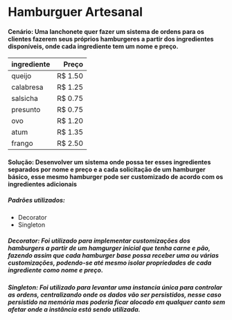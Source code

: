 # Hamburguer Artesanal

#### Cenário: Uma lanchonete quer fazer um sistema de ordens para os clientes fazerem seus próprios hamburgeres a partir dos ingredientes disponíveis, onde cada ingrediente tem um nome e preço.


| ingrediente  |  Preço |
|----------|------:|
| queijo | R$ 1.50 |
| calabresa |   R$ 1.25 |
| salsicha |    R$ 0.75 |
| presunto |    R$ 0.75 |
| ovo |    R$ 1.20 |
| atum |    R$ 1.35 |
| frango |    R$ 2.50 |



#### Solução: Desenvolver um sistema onde possa ter esses ingredientes separados por nome e preço e a cada solicitação de um hamburger básico, esse mesmo hamburger pode ser customizado de acordo com os ingredientes adicionais

##### Padrões utilizados:
- Decorator
- Singleton


##### Decorator: Foi utilizado para implementar customizações dos hamburgers a partir de um hamgurger inicial que tenha carne e pão, fazendo assim que cada hamburger base possa receber uma ou várias customizações, podendo-se até mesmo isolar propriedades de cada ingrediente como nome e preço.

##### Singleton: Foi utilizado para levantar uma instancia única para controlar as ordens, centralizando onde os dados vão ser persistidos, nesse caso persistido na memória mas poderia ficar alocado em qualquer canto sem afetar onde a instância está sendo utilizada.
